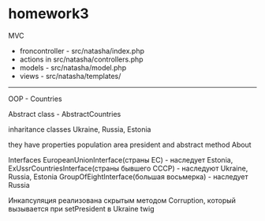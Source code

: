 homework3
=========

MVC

* froncontroller - src/natasha/index.php 
* actions in src/natasha/controllers.php 
* models - src/natasha/model.php 
* views - src/natasha/templates/
-------------------------------------
OOP - Countries

Abstract class - AbstractCountries

inharitance classes Ukraine, Russia, Estonia

they have properties 
  population 
  area 
  president and abstract method About

Interfaces 
  EuropeanUnionInterface(страны ЕС) - наследует Estonia, 
  ExUssrCountriesInterface(страны бывшего СССР) - наследуют Ukraine, Russia, Estonia 
  GroupOfEightInterface(большая восьмерка) - наследует Russia

Инкапсуляция реализована скрытым методом Corruption, который вызывается при setPresident в Ukraine
twig
